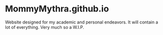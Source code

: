 # MommyMythra.github.io
Website designed for my academic and personal endeavors.
It will contain a lot of everything. Very much so a W.I.P.
